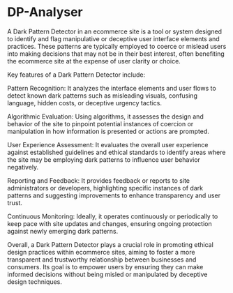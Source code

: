 # DP-Analyser
A Dark Pattern Detector in an ecommerce site is a tool or system designed to identify and flag manipulative or deceptive user interface elements and practices. These patterns are typically employed to coerce or mislead users into making decisions that may not be in their best interest, often benefiting the ecommerce site at the expense of user clarity or choice.

Key features of a Dark Pattern Detector include:

Pattern Recognition: It analyzes the interface elements and user flows to detect known dark patterns such as misleading visuals, confusing language, hidden costs, or deceptive urgency tactics.

Algorithmic Evaluation: Using algorithms, it assesses the design and behavior of the site to pinpoint potential instances of coercion or manipulation in how information is presented or actions are prompted.

User Experience Assessment: It evaluates the overall user experience against established guidelines and ethical standards to identify areas where the site may be employing dark patterns to influence user behavior negatively.

Reporting and Feedback: It provides feedback or reports to site administrators or developers, highlighting specific instances of dark patterns and suggesting improvements to enhance transparency and user trust.

Continuous Monitoring: Ideally, it operates continuously or periodically to keep pace with site updates and changes, ensuring ongoing protection against newly emerging dark patterns.

Overall, a Dark Pattern Detector plays a crucial role in promoting ethical design practices within ecommerce sites, aiming to foster a more transparent and trustworthy relationship between businesses and consumers. Its goal is to empower users by ensuring they can make informed decisions without being misled or manipulated by deceptive design techniques.
